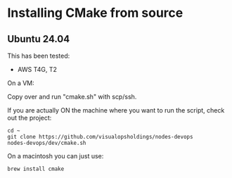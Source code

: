 
# Installing CMake from source

## Ubuntu 24.04 

This has been tested:
- AWS T4G, T2

On a VM:

Copy over and run "cmake.sh" with scp/ssh.

If you are actually ON the machine where you want to run the script, check out
the project:

```
cd ~
git clone https://github.com/visualopsholdings/nodes-devops
nodes-devops/dev/cmake.sh
```

On a macintosh you can just use:

```
brew install cmake
```
